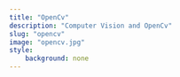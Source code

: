 ```yaml
---
title: "OpenCv"
description: "Computer Vision and OpenCv"
slug: "opencv"
image: "opencv.jpg"
style:
    background: none
---
```

